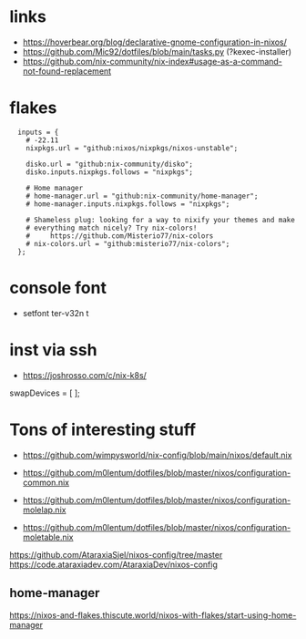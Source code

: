 # links

* https://hoverbear.org/blog/declarative-gnome-configuration-in-nixos/
* https://github.com/Mic92/dotfiles/blob/main/tasks.py (?kexec-installer)
* https://github.com/nix-community/nix-index#usage-as-a-command-not-found-replacement

# flakes

```
  inputs = {
    # -22.11
    nixpkgs.url = "github:nixos/nixpkgs/nixos-unstable";

    disko.url = "github:nix-community/disko";
    disko.inputs.nixpkgs.follows = "nixpkgs";

    # Home manager
    # home-manager.url = "github:nix-community/home-manager";
    # home-manager.inputs.nixpkgs.follows = "nixpkgs";

    # Shameless plug: looking for a way to nixify your themes and make
    # everything match nicely? Try nix-colors!
    #     https://github.com/Misterio77/nix-colors
    # nix-colors.url = "github:misterio77/nix-colors";
  };
```
# console font
* setfont ter-v32n t

# inst via ssh
* https://joshrosso.com/c/nix-k8s/

swapDevices = [ ];

# Tons of interesting stuff

* https://github.com/wimpysworld/nix-config/blob/main/nixos/default.nix

* https://github.com/m0lentum/dotfiles/blob/master/nixos/configuration-common.nix
* https://github.com/m0lentum/dotfiles/blob/master/nixos/configuration-molelap.nix
* https://github.com/m0lentum/dotfiles/blob/master/nixos/configuration-moletable.nix

https://github.com/AtaraxiaSjel/nixos-config/tree/master
https://code.ataraxiadev.com/AtaraxiaDev/nixos-config

## home-manager

https://nixos-and-flakes.thiscute.world/nixos-with-flakes/start-using-home-manager

